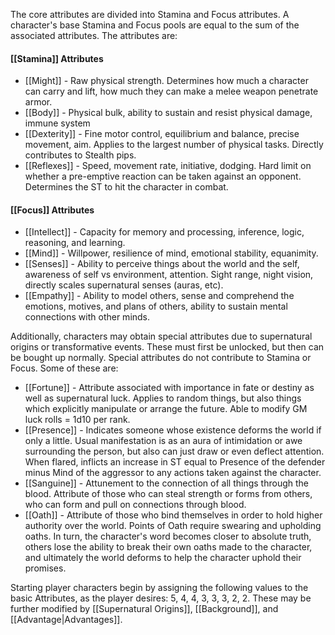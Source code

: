 The core attributes are divided into Stamina and Focus attributes. A character's base Stamina and Focus pools are equal to the sum of the associated attributes. The attributes are:
#### [[Stamina]] Attributes
- [[Might]] - Raw physical strength. Determines how much a character can carry and lift, how much they can make a melee weapon penetrate armor.
- [[Body]] - Physical bulk, ability to sustain and resist physical damage, immune system
- [[Dexterity]] - Fine motor control, equilibrium and balance, precise movement, aim. Applies to the largest number of physical tasks. Directly contributes to Stealth pips.
- [[Reflexes]] - Speed, movement rate, initiative, dodging. Hard limit on whether a pre-emptive reaction can be taken against an opponent. Determines the ST to hit the character in combat.
#### [[Focus]] Attributes
- [[Intellect]] - Capacity for memory and processing, inference, logic, reasoning, and learning. 
- [[Mind]] - Willpower, resilience of mind, emotional stability, equanimity.
- [[Senses]] - Ability to perceive things about the world and the self, awareness of self vs environment, attention. Sight range, night vision, directly scales supernatural senses (auras, etc).
- [[Empathy]] - Ability to model others, sense and comprehend the emotions, motives, and plans of others, ability to sustain mental connections with other minds.

Additionally, characters may obtain special attributes due to supernatural origins or transformative events. These must first be unlocked, but then can be bought up normally. Special attributes do not contribute to Stamina or Focus.
Some of these are:
- [[Fortune]] - Attribute associated with importance in fate or destiny as well as supernatural luck. Applies to random things, but also things which explicitly manipulate or arrange the future. Able to modify GM luck rolls = 1d10 per rank.
- [[Presence]] - Indicates someone whose existence deforms the world if only a little. Usual manifestation is as an aura of intimidation or awe surrounding the person, but also can just draw or even deflect attention. When flared, inflicts an increase in ST equal to Presence of the defender minus Mind of the aggressor to any actions taken against the character.
- [[Sanguine]] - Attunement to the connection of all things through the blood. Attribute of those who can steal strength or forms from others, who can form and pull on connections through blood. 
- [[Oath]] - Attribute of those who bind themselves in order to hold higher authority over the world. Points of Oath require swearing and upholding oaths. In turn, the character's word becomes closer to absolute truth, others lose the ability to break their own oaths made to the character, and ultimately the world deforms to help the character uphold their promises.

Starting player characters begin by assigning the following values to the basic Attributes, as the player desires: 5, 4, 4, 3, 3, 3, 2, 2. These may be further modified by [[Supernatural Origins]], [[Background]], and [[Advantage|Advantages]].